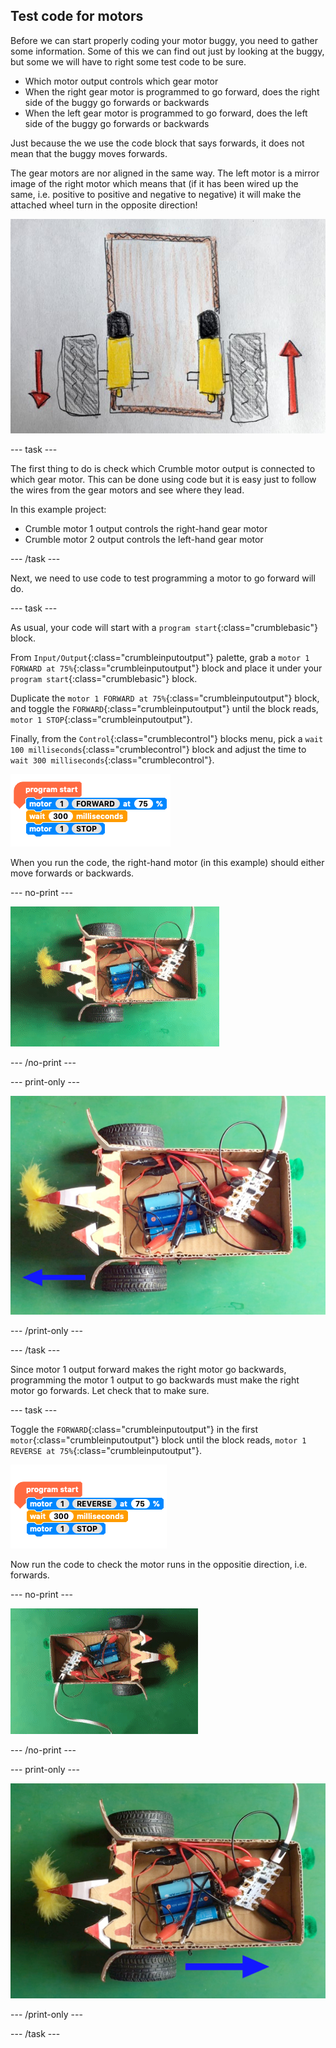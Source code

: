 ## Test code for motors

Before we can start properly coding your motor buggy, you need to gather some information. Some of this we can find out just by looking at the buggy, but some we will have to right some test code to be sure.

+ Which motor output controls which gear motor
+ When the right gear motor is programmed to go forward, does the right side of the buggy go forwards or backwards
+ When the left gear motor is programmed to go forward, does the left side of the buggy go forwards or backwards

Just because the we use the code block that says forwards, it does not mean that the buggy moves forwards.

The gear motors are nor aligned in the same way. The left motor is a mirror image of the right motor which means that (if it has been wired up the same, i.e. positive to positive and negative to negative) it will make the attached wheel turn in the opposite direction!

![The left motor will turn in the opposite direction to the right motor](images/testCode_mirroredMotors.png)

--- task ---

The first thing to do is check which Crumble motor output is connected to which gear motor. This can be done using code but it is easy just to follow the wires from the gear motors and see where they lead.

In this example project:
+ Crumble motor 1 output controls the right-hand gear motor
+ Crumble motor 2 output controls the left-hand gear motor

--- /task ---

Next, we need to use code to test programming a motor to go forward will do.

--- task ---

As usual, your code will start with a `program start`{:class="crumblebasic"} block.

From `Input/Output`{:class="crumbleinputoutput"} palette, grab a `motor 1 FORWARD at 75%`{:class="crumbleinputoutput"} block and place it under your `program start`{:class="crumblebasic"} block.

Duplicate the `motor 1 FORWARD at 75%`{:class="crumbleinputoutput"} block, and toggle the `FORWARD`{:class="crumbleinputoutput"} until the block reads, `motor 1 STOP`{:class="crumbleinputoutput"}.

Finally, from the `Control`{:class="crumblecontrol"} blocks menu, pick a `wait 100 milliseconds`{:class="crumblecontrol"} block and adjust the time to `wait 300 milliseconds`{:class="crumblecontrol"}.

![Test code for motor output 1](images/testCode_testCode1.png)

When you run the code, the right-hand motor (in this example) should either move forwards or backwards.

--- no-print ---

![Running test code 1](images/testCode_runningTestCode1.gif)

--- /no-print ---

--- print-only ---

![Running test code 1](images/testCode_runningTestCode1.png)

--- /print-only ---

--- /task ---

Since motor 1 output forward makes the right motor go backwards, programming the motor 1 output to go backwards must make the right motor go forwards. Let check that to make sure.

--- task ---

Toggle the `FORWARD`{:class="crumbleinputoutput"} in the first `motor`{:class="crumbleinputoutput"} block until the block reads, `motor 1 REVERSE at 75%`{:class="crumbleinputoutput"}.

![Test code 2 for motor output 1](images/testCode_testCode2.png)

Now run the code to check the motor runs in the oppositie direction, i.e. forwards.

--- no-print ---

![Running test code 2](images/testCode_runningTestCode2.gif)

--- /no-print ---

--- print-only ---

![Running test code 2](images/testCode_runningTestCode2.png)

--- /print-only ---

--- /task ---
